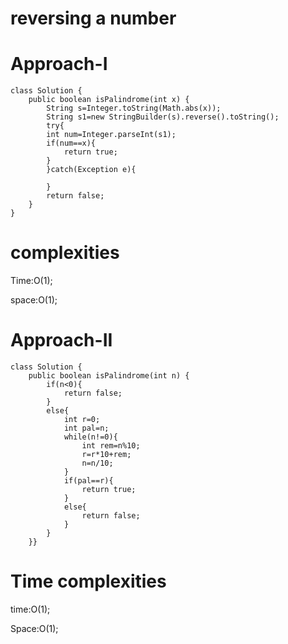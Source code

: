 # reversing a number

# Approach-I

```
class Solution {
    public boolean isPalindrome(int x) {
        String s=Integer.toString(Math.abs(x));
        String s1=new StringBuilder(s).reverse().toString();
        try{
        int num=Integer.parseInt(s1);
        if(num==x){
            return true;
        }
        }catch(Exception e){
            
        }
        return false;
    }
}
```

# complexities

Time:O(1);

space:O(1);

# Approach-II

```
class Solution {
    public boolean isPalindrome(int n) {
        if(n<0){
            return false;
        }
        else{
            int r=0;
            int pal=n;
            while(n!=0){
                int rem=n%10;
                r=r*10+rem;
                n=n/10;
            }
            if(pal==r){
                return true;
            }
            else{
                return false;
            }
        }
    }}
```

# Time complexities

time:O(1);

Space:O(1);
